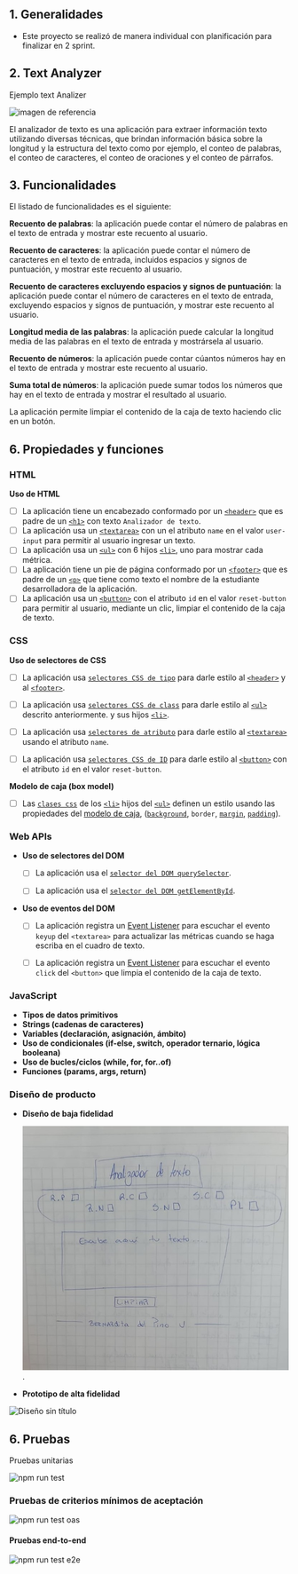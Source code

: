 ## 1. Generalidades

* Este proyecto se realizó de manera individual con planificación para finalizar en 2 sprint.


## 2. Text Analyzer

Ejemplo text Analizer

![imagen de referencia](https://contarcaracteres.es/images/ContarCaracteresEnPages.png)

El analizador de texto es una aplicación para extraer información
texto utilizando diversas técnicas, que brindan
información básica sobre la longitud y la estructura del texto como por
ejemplo, el conteo de palabras, el conteo de caracteres, el conteo de
oraciones y el conteo de párrafos.

## 3. Funcionalidades
El listado de funcionalidades es el siguiente:

  **Recuento de palabras**: la aplicación puede contar el número de
    palabras en el texto de entrada y mostrar este recuento al usuario.
    
  **Recuento de caracteres**: la aplicación puede contar el número de
    caracteres en el texto de entrada, incluidos espacios y signos de
    puntuación, y mostrar este recuento al usuario.
    
  **Recuento de caracteres excluyendo espacios y signos de puntuación**:
    la aplicación puede contar el número de caracteres en el texto de
    entrada, excluyendo espacios y signos de puntuación, y mostrar este recuento
    al usuario.  
    
  **Longitud media de las palabras**: la aplicación puede calcular la
    longitud media de las palabras en el texto de entrada y mostrársela al usuario.
    
  **Recuento de números**: la aplicación puede contar cúantos números hay en
    el texto de entrada y mostrar este recuento al usuario.
    
  **Suma total de números**: la aplicación puede sumar todos los números que
    hay en el texto de entrada y mostrar el resultado al usuario.

La aplicación permite limpiar el contenido de la caja de texto haciendo
clic en un botón.

## 6. Propiedades y funciones

### HTML

**Uso de HTML**
  - [ ] La aplicación tiene un encabezado conformado por un
  [`<header>`](https://developer.mozilla.org/en-US/docs/Web/HTML/Element/header)
  que es padre de un
  [`<h1>`](https://developer.mozilla.org/en-US/docs/Web/HTML/Element/h1)
  con texto `Analizador de texto`. 
  - [ ] La aplicación usa un
  [`<textarea>`](https://developer.mozilla.org/en-US/docs/Web/HTML/Element/textarea)
  con un el atributo `name` en el valor `user-input` para permitir al usuario
  ingresar un texto. 
  - [ ] La aplicación usa un
  [`<ul>`](https://developer.mozilla.org/en-US/docs/Web/HTML/Element/ul)
  con 6 hijos [`<li>`](https://developer.mozilla.org/en-US/docs/Web/HTML/Element/li),
  uno para mostrar cada métrica. 
  - [ ] La aplicación tiene un pie de página conformado por un
  [`<footer>`](https://developer.mozilla.org/en-US/docs/Web/HTML/Element/footer)
  que es padre de un
  [`<p>`](https://developer.mozilla.org/en-US/docs/Web/HTML/Element/p)
  que tiene como texto el nombre de la estudiante desarrolladora de la aplicación.
  - [ ] La aplicación usa un
  [`<button>`](https://developer.mozilla.org/en-US/docs/Web/HTML/Element/button)
  con el atributo `id` en el valor `reset-button` para permitir al usuario,
  mediante un clic, limpiar el contenido de la caja de texto.

### CSS

**Uso de selectores de CSS**  
  - [ ] La aplicación usa
  [`selectores CSS de tipo`](https://developer.mozilla.org/en-US/docs/Learn/CSS/Building_blocks/Selectors/Type_Class_and_ID_Selectors#type_selectors)
  para darle estilo al
  [`<header>`](https://developer.mozilla.org/en-US/docs/Web/HTML/Element/header)
  y al
  [`<footer>`](https://developer.mozilla.org/en-US/docs/Web/HTML/Element/footer).
  
  - [ ] La aplicación usa
  [`selectores CSS de class`](https://developer.mozilla.org/en-US/docs/Learn/CSS/Building_blocks/Selectors/Type_Class_and_ID_Selectors#class_selectors)
  para darle estilo al
  [`<ul>`](https://developer.mozilla.org/en-US/docs/Web/HTML/Element/ul)
  descrito anteriormente.
  y sus hijos
  [`<li>`](https://developer.mozilla.org/en-US/docs/Web/HTML/Element/li).
  
  - [ ] La aplicación usa
  [`selectores de atributo`](https://developer.mozilla.org/en-US/docs/Learn/CSS/Building_blocks/Selectors/Attribute_selectors)
  para darle estilo al
  [`<textarea>`](https://developer.mozilla.org/en-US/docs/Web/HTML/Element/textarea)
  usando el atributo `name`.

  - [ ] La aplicación usa
  [`selectores CSS de ID`](https://developer.mozilla.org/en-US/docs/Learn/CSS/Building_blocks/Selectors/Type_Class_and_ID_Selectors#id_selectors)
  para darle estilo al
  [`<button>`](https://developer.mozilla.org/en-US/docs/Web/HTML/Element/button)
  con el atributo `id` en el valor `reset-button`.

**Modelo de caja (box model)**
  - [ ] Las
  [`clases css`](https://developer.mozilla.org/en-US/docs/Learn/CSS/Building_blocks/Selectors/Type_Class_and_ID_Selectors#class_selectors)
  de los
  [`<li>`](https://developer.mozilla.org/en-US/docs/Web/HTML/Element/li)
  hijos del
  [`<ul>`](https://developer.mozilla.org/en-US/docs/Web/HTML/Element/ul)
  definen un estilo usando las propiedades del
  [modelo de caja](https://cssreference.io/box-model/),
  ([`background`](https://cssreference.io/backgrounds/),
  `border`,
  [`margin`](https://cssreference.io/property/margin/),
  [`padding`](https://cssreference.io/property/padding/)).

### Web APIs

* **Uso de selectores del DOM**
  - [ ] La aplicación usa el
  [`selector del DOM querySelector`](https://developer.mozilla.org/en-US/docs/Web/API/Document/querySelector).

  - [ ] La aplicación usa el
  [`selector del DOM getElementById`](https://developer.mozilla.org/en-US/docs/Web/API/Document/getElementById).
  
* **Uso de eventos del DOM**
  - [ ] La aplicación registra un
  [Event Listener](https://developer.mozilla.org/en/docs/Web/API/EventTarget/addEventListener)
  para escuchar el evento `keyup` del `<textarea>` para actualizar las métricas
  cuando se haga escriba en el cuadro de texto.

  - [ ] La aplicación registra un
  [Event Listener](https://developer.mozilla.org/en/docs/Web/API/EventTarget/addEventListener)
  para escuchar el evento `click` del `<button>` que limpia el contenido de la
  caja de texto.
### JavaScript

* **Tipos de datos primitivos**
* **Strings (cadenas de caracteres)**
* **Variables (declaración, asignación, ámbito)**
* **Uso de condicionales (if-else, switch, operador ternario, lógica booleana)**
* **Uso de bucles/ciclos (while, for, for..of)**
* **Funciones (params, args, return)**


### Diseño de producto

* **Diseño de baja fidelidad**

  ![Text analyzer demo](https://github.com/Bernidelpino/DEV009-text-analyzer/blob/main/baja%20fidelidad%20cuaderno.jpg).

* **Prototipo de alta fidelidad**

![Diseño sin título](https://github.com/Bernidelpino/DEV009-text-analyzer/assets/136273367/7f56eb32-9a3d-46f3-89d9-e29a59567192)


## 6. Pruebas
Pruebas unitarias

![npm run test](https://github-production-user-asset-6210df.s3.amazonaws.com/12631491/240650584-c8267968-d631-4fbb-b05f-458a970544b7.gif "npm run test")


### Pruebas de criterios mínimos de aceptación

![npm run test oas](https://github-production-user-asset-6210df.s3.amazonaws.com/12631491/240650602-f0ca9170-7563-4edc-9e78-874fa012c4fd.gif "npm run test oas")


#### Pruebas end-to-end


![npm run test e2e](https://github-production-user-asset-6210df.s3.amazonaws.com/12631491/240650622-a4da630e-8d39-4dd8-9fde-1a38c31a53e2.gif "npm run test e2e")
